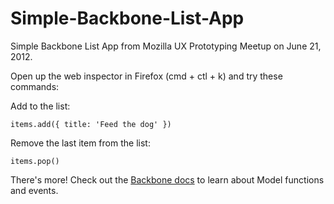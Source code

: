 Simple-Backbone-List-App
========================

Simple Backbone List App from Mozilla UX Prototyping Meetup on June 21, 2012.

Open up the web inspector in Firefox (cmd + ctl + k) and try these commands:

Add to the list:

    items.add({ title: 'Feed the dog' })

Remove the last item from the list:

    items.pop()

There's more! Check out the [Backbone docs](http://backbonejs.org/) to learn about Model functions and events.